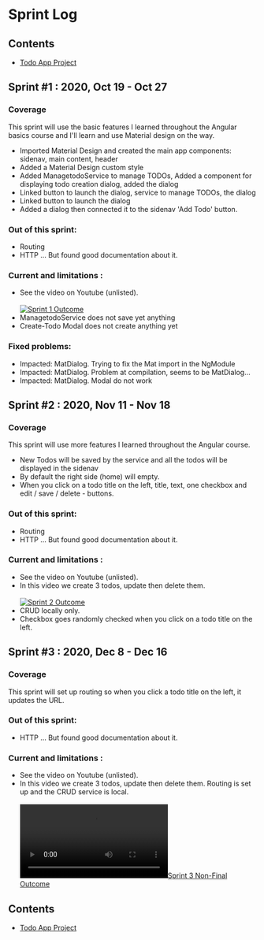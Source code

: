 # Sprint Log

## Contents
- [Todo App Project](https://github.com/sroccoli1/todoapp)

## Sprint #1 : 2020, Oct 19 - Oct 27

### Coverage
This sprint will use the basic features I learned throughout the Angular basics course and I'll learn and use Material design on the way.

- Imported Material Design and created the main app components: sidenav, main content, header
- Added a Material Design custom style 
- Added ManagetodoService to manage TODOs, Added a component for displaying todo creation dialog, added the dialog
- Linked button to launch the dialog, service to manage TODOs, the dialog
- Linked button to launch the dialog
- Added a dialog then connected it to the sidenav 'Add Todo' button.

### Out of this sprint:
- Routing 
- HTTP
... But found good documentation about it.

### Current and limitations : 

- See the video on Youtube (unlisted).<br><br>
[![Sprint 1 Outcome](https://media.giphy.com/media/8kC9Q4ZYd79RpHiejj/giphy.gif)](https://youtu.be/jcZ_ZL_JvzI)<br>
- ManagetodoService does not save yet anything
- Create-Todo Modal does not create anything yet 

### Fixed problems: 

- Impacted: MatDialog. Trying to fix the Mat import in the NgModule
- Impacted: MatDialog. Problem at compilation, seems to be MatDialog...
- Impacted: MatDialog. Modal do not work

## Sprint #2 : 2020, Nov 11 - Nov 18

### Coverage
This sprint will use more features I learned throughout the Angular course.

- New Todos will be saved by the service and all the todos will be displayed in the sidenav
- By default the right side (home) will empty.
- When you click on a todo title on the left, title, text, one checkbox and edit / save / delete - buttons.

### Out of this sprint:
- Routing 
- HTTP
... But found good documentation about it.

### Current and limitations :

- See the video on Youtube (unlisted).
- In this video we create 3 todos, update then delete them.<br><br>
[![Sprint 2 Outcome](https://media.giphy.com/media/k6W89xhU589HsABNrW/giphy.gif)](https://youtu.be/QGQlOSxWpV8)<br>
- CRUD locally only.
- Checkbox goes randomly checked when you click on a todo title on the left.  

## Sprint #3 : 2020, Dec 8 - Dec 16

### Coverage
This sprint will set up routing so when you click a todo title on the left, it updates the URL.

### Out of this sprint:
- HTTP
... But found good documentation about it.

### Current and limitations :

- See the video on Youtube (unlisted).
- In this video we create 3 todos, update then delete them. Routing is set up and the CRUD service is local.<br><br>
[![Sprint 3 Non-Final Outcome](https://media.giphy.com/media/z3Xvy4aQmhAIIF8QkG/giphy.mp4)](https://youtu.be/CaAz6YqrHkk)<br>

## Contents
- [Todo App Project](https://github.com/sroccoli1/todoapp)
